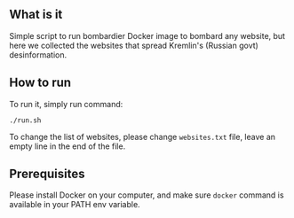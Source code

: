 
## What is it

Simple script to run bombardier Docker image to bombard any website, 
but here we collected the websites that spread Kremlin's (Russian govt) desinformation.

## How to run

To run it, simply run command:
```
./run.sh
```

To change the list of websites, please change `websites.txt` file, leave an empty line in the end of the file.

## Prerequisites

Please install Docker on your computer, and make sure `docker` command is available in your PATH env variable.
